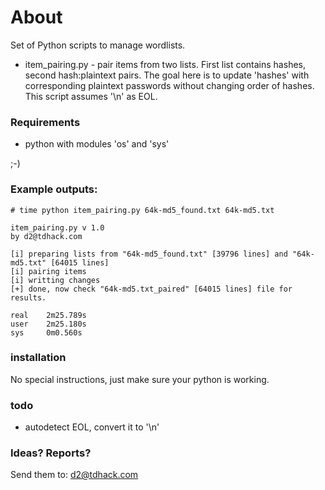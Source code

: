 # About

Set of Python scripts to manage wordlists.

* item_pairing.py - pair items from two lists. First list contains hashes, second hash:plaintext pairs. The goal here is to update 'hashes' with corresponding plaintext passwords without changing order of hashes. This script assumes '\n' as EOL.

### Requirements

* python with modules 'os' and 'sys'

;-)

### Example outputs:
```
# time python item_pairing.py 64k-md5_found.txt 64k-md5.txt

item_pairing.py v 1.0
by d2@tdhack.com

[i] preparing lists from "64k-md5_found.txt" [39796 lines] and "64k-md5.txt" [64015 lines]
[i] pairing items
[i] writting changes
[+] done, now check "64k-md5.txt_paired" [64015 lines] file for results.

real    2m25.789s
user    2m25.180s
sys     0m0.560s
```
### installation
No special instructions, just make sure your python is working.

### todo
* autodetect EOL, convert it to '\n'

### Ideas? Reports?

Send them to: d2@tdhack.com
